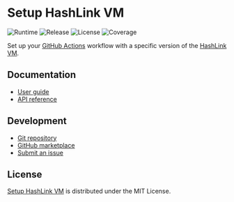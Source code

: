 # Setup HashLink VM
![Runtime](https://badgen.net/badge/node/%3E%3D16.0.0/green) ![Release](https://badgen.net/badge/action/v2.0.0/blue) ![License](https://badgen.net/badge/license/MIT/blue) ![Coverage](https://badgen.net/codecov/c/github/cedx/setup-hashlink)

Set up your [GitHub Actions](https://docs.github.com/en/actions) workflow with a specific version of the [HashLink VM](https://hashlink.haxe.org).

## Documentation
- [User guide](https://github.com/cedx/setup-hashlink/wiki)
- [API reference](https://cedx.github.io/setup-hashlink)

## Development
- [Git repository](https://github.com/cedx/setup-hashlink)
- [GitHub marketplace](https://github.com/marketplace/actions/setup-hashlink-vm)
- [Submit an issue](https://github.com/cedx/setup-hashlink/issues)

## License
[Setup HashLink VM](https://github.com/cedx/setup-hashlink) is distributed under the MIT License.
